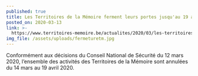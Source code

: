 ```yaml
---
published: true
title: Les Territoires de la Mémoire ferment leurs portes jusqu'au 19 avril !
posted_on: 2020-03-13
link: >-
  https://www.territoires-memoire.be/actualites/2020/03/les-territoires-de-la-memoire-ferment-leurs-portes-jusquau-3-avril/
img_file: /assets/uploads/fermeturetm.jpg
---
```

Conformément aux décisions du Conseil National de Sécurité du 12 mars 2020, l’ensemble des activités des Territoires de la Mémoire sont annulées du 14 mars au 19 avril 2020.